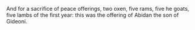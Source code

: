 And for a sacrifice of peace offerings, two oxen, five rams, five he goats, five lambs of the first year: this was the offering of Abidan the son of Gideoni.

